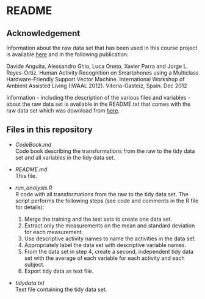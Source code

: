 # README

## Acknowledgement

Information about the raw data set that has been used in this course project is available [here](http://archive.ics.uci.edu/ml/datasets/Human+Activity+Recognition+Using+Smartphones) and in the following publication:  

Davide Anguita, Alessandro Ghio, Luca Oneto, Xavier Parra and Jorge L. Reyes-Ortiz. Human Activity Recognition on Smartphones using a Multiclass Hardware-Friendly Support Vector Machine. International Workshop of Ambient Assisted Living (IWAAL 2012). Vitoria-Gasteiz, Spain. Dec 2012  

Information - including the description of the various files and variables - about the raw data set is available in the README.txt that comes with the raw data set which was download from [here](https://d396qusza40orc.cloudfront.net/getdata%2Fprojectfiles%2FUCI%20HAR%20Dataset.zip).

## Files in this repository

* *CodeBook.md*  
  Code book describing the transformations from the raw to the tidy data set and all variables in the tidy data set.  
  
* *README.md*  
  This file.  
  
* *run_analysis.R*  
  R code with all transformations from the raw to the tidy data set. The script performs the following steps (see code and comments in the R file for details):
    1. Merge the training and the test sets to create one data set.
    2. Extract only the measurements on the mean and standard deviation for each measurement.
    3. Use descriptive activity names to name the activities in the data set.
    4. Appropriately label the data set with descriptive variable names.
    5. From the data set in step 4, create a second, independent tidy data set with the average of each variable for each activity and each subject.
    6. Export tidy data as text file.
  
* *tidydata.txt*  
  Text file containing the tidy data set.  
